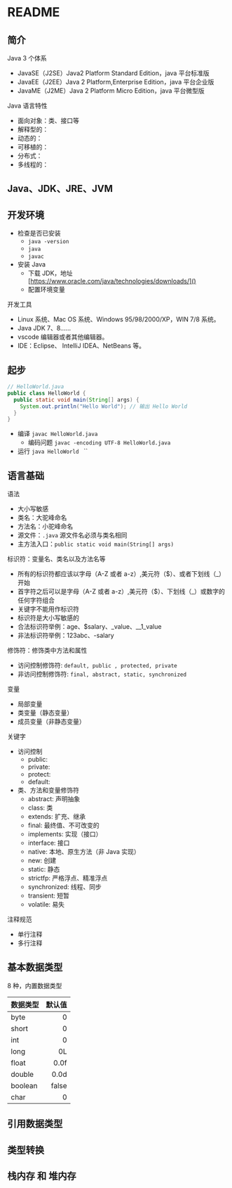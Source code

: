 # README

## 简介

Java 3 个体系

- JavaSE（J2SE）Java2 Platform Standard Edition，java 平台标准版
- JavaEE（J2EE）Java 2 Platform,Enterprise Edition，java 平台企业版
- JavaME（J2ME）Java 2 Platform Micro Edition，java 平台微型版

Java 语言特性

- 面向对象：类、接口等
- 解释型的：
- 动态的：
- 可移植的：
- 分布式：
- 多线程的：

## Java、JDK、JRE、JVM

## 开发环境

- 检查是否已安装
  - `java -version`
  - `java`
  - `javac`
- 安装 Java
  - 下载 JDK，地址[https://www.oracle.com/java/technologies/downloads/]()
  - 配置环境变量

开发工具

- Linux 系统、Mac OS 系统、Windows 95/98/2000/XP，WIN 7/8 系统。
- Java JDK 7、8……
- vscode 编辑器或者其他编辑器。
- IDE：Eclipse、 IntelliJ IDEA、NetBeans 等。

## 起步

```java
// HelloWorld.java
public class HelloWorld {
  public static void main(String[] args) {
    System.out.println("Hello World"); // 输出 Hello World
  }
}
```

- 编译 `javac HelloWorld.java`
  - 编码问题 `javac -encoding UTF-8 HelloWorld.java `
- 运行 `java HelloWorld ` ``

## 语言基础

语法

- 大小写敏感
- 类名：大驼峰命名
- 方法名：小驼峰命名
- 源文件：`.java` 源文件名必须与类名相同
- 主方法入口：`public static void main(String[] args)`

标识符：变量名、类名以及方法名等

- 所有的标识符都应该以字母（A-Z 或者 a-z）,美元符（$）、或者下划线（\_）开始
- 首字符之后可以是字母（A-Z 或者 a-z）,美元符（$）、下划线（\_）或数字的任何字符组合
- 关键字不能用作标识符
- 标识符是大小写敏感的
- 合法标识符举例：age、$salary、\_value、\_\_1_value
- 非法标识符举例：123abc、-salary

修饰符：修饰类中方法和属性

- 访问控制修饰符: `default, public , protected, private`
- 非访问控制修饰符: `final, abstract, static, synchronized`

变量

- 局部变量
- 类变量（静态变量）
- 成员变量（非静态变量）

关键字

- 访问控制
  - public:
  - private:
  - protect:
  - default:
- 类、方法和变量修饰符
  - abstract: 声明抽象
  - class: 类
  - extends: 扩充、继承
  - final: 最终值、不可改变的
  - implements: 实现（接口）
  - interface: 接口
  - native: 本地、原生方法（非 Java 实现）
  - new: 创建
  - static: 静态
  - strictfp: 严格浮点、精准浮点
  - synchronized: 线程、同步
  - transient: 短暂
  - volatile: 易失

注释规范

- 单行注释
- 多行注释

## 基本数据类型

8 种，内置数据类型

| 数据类型 | 默认值 |
| -------- | -----: |
| byte     |      0 |
| short    |      0 |
| int      |      0 |
| long     |     0L |
| float    |   0.0f |
| double   |   0.0d |
| boolean  |  false |
| char     |      0 |

## 引用数据类型

## 类型转换

## 栈内存 和 堆内存
